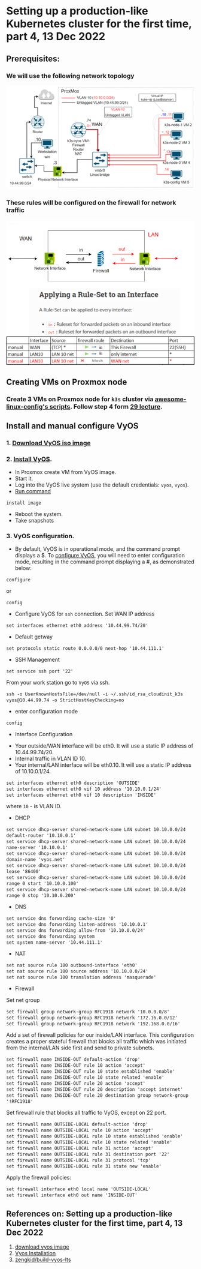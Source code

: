 # Setting up a production-like Kubernetes cluster for the first time, part 4, 13 Dec 2022

## Prerequisites: ##
### We will use the following network topology
  ![Vyos_1](./images/Vyos_1.png)

### These rules will be configured on the firewall for network traffic

  ![firewall_rules](./images/firewall_rules.png)
  

## Creating VMs on Proxmox node
  
  ### Create 3 VMs on Proxmox node for `k3s` cluster via [awesome-linux-config's scripts](https://github.com/Alliedium/awesome-linux-config). Follow step 4 form [29 lecture](../29_kubernetes_setting_up_k3s_prod_like_configuring_opnsense_creating_k3s_nodes_part_2_10-nov-2022/README.md).

## Install and manual configure VyOS
  
  ### 1. [Download VyOS iso image](https://vyos.net/get/nightly-builds/)
  ### 2. [Install VyOS](https://docs.vyos.io/en/equuleus/installation/install.html).
  - In Proxmox create VM from VyOS image.
  - Start it.
  - Log into the VyOS live system (use the default credentials: `vyos`, `vyos`).
  - [Run command](https://docs.vyos.io/en/latest/installation/install.html)
  
  ```
  install image
  ```
  - Reboot the system.
  - Take snapshots 

  ### 3. VyOS configuration.
   - By default, VyOS is in operational mode, and the command prompt displays a $. To [configure VyOS](https://docs.vyos.io/en/equuleus/quick-start.html), you will need to enter configuration mode, resulting in the command prompt displaying a #, as demonstrated below:
  
  ```
  configure
  ```
  
  or

  ```
  config
  ```
   - Configure VyOS for `ssh` connection. Set WAN IP address
  
  ```
  set interfaces ethernet eth0 address '10.44.99.74/20'
  ```
   * Default getway
  
  ```
  set protocols static route 0.0.0.0/0 next-hop '10.44.111.1'
  ```
   * SSH Management
  
  ```
  set service ssh port '22'
  ```

  From your work station go to `VyOS` via ssh.

  ```
  ssh -o UserKnownHostsFile=/dev/null -i ~/.ssh/id_rsa_cloudinit_k3s vyos@10.44.99.74 -o StrictHostKeyChecking=no
  ```

   - enter configuration mode
  
  ```
  config
  ```

   - Interface Configuration

  * Your outside/WAN interface will be eth0. It will use a static IP address of 10.44.99.74/20.
  * Internal traffic in VLAN ID 10.
  * Your internal/LAN interface will be eth0.10. It will use a static IP address of 10.10.0.1/24.
  
  ```  
  set interfaces ethernet eth0 description 'OUTSIDE'
  set interfaces ethernet eth0 vif 10 address '10.10.0.1/24'
  set interfaces ethernet eth0 vif 10 description 'INSIDE'
  ```
  where `10` - is VLAN ID.

  * DHCP
  
  ```
  set service dhcp-server shared-network-name LAN subnet 10.10.0.0/24 default-router '10.10.0.1'
  set service dhcp-server shared-network-name LAN subnet 10.10.0.0/24 name-server '10.10.0.1'
  set service dhcp-server shared-network-name LAN subnet 10.10.0.0/24 domain-name 'vyos.net'
  set service dhcp-server shared-network-name LAN subnet 10.10.0.0/24 lease '86400'
  set service dhcp-server shared-network-name LAN subnet 10.10.0.0/24 range 0 start '10.10.0.100'
  set service dhcp-server shared-network-name LAN subnet 10.10.0.0/24 range 0 stop '10.10.0.200'
  ```

  * DNS 
  
  ```
  set service dns forwarding cache-size '0'
  set service dns forwarding listen-address '10.10.0.1'
  set service dns forwarding allow-from '10.10.0.0/24'
  set service dns forwarding system
  set system name-server '10.44.111.1'
  ```

  * NAT
  
  ```
  set nat source rule 100 outbound-interface 'eth0'
  set nat source rule 100 source address '10.10.0.0/24'
  set nat source rule 100 translation address 'masquerade'
  ```

  * Firewall
  
  Set net group 
  
  ```
  set firewall group network-group RFC1918 network '10.0.0.0/8'
  set firewall group network-group RFC1918 network '172.16.0.0/12'
  set firewall group network-group RFC1918 network '192.168.0.0/16'
  ```

  Add a set of firewall policies for our inside/LAN interface.
  This configuration creates a proper stateful firewall that blocks all traffic which was initiated from the internal/LAN side first and send to private subnets.

  ```
  set firewall name INSIDE-OUT default-action 'drop'
  set firewall name INSIDE-OUT rule 10 action 'accept'
  set firewall name INSIDE-OUT rule 10 state established 'enable'
  set firewall name INSIDE-OUT rule 10 state related 'enable'
  set firewall name INSIDE-OUT rule 20 action 'accept'
  set firewall name INSIDE-OUT rule 20 description 'accept internet'
  set firewall name INSIDE-OUT rule 20 destination group network-group '!RFC1918'
  ```

  Set firewall rule that blocks all traffic to VyOS, except on 22 port.
  
  ```
  set firewall name OUTSIDE-LOCAL default-action 'drop'
  set firewall name OUTSIDE-LOCAL rule 10 action 'accept'
  set firewall name OUTSIDE-LOCAL rule 10 state established 'enable'
  set firewall name OUTSIDE-LOCAL rule 10 state related 'enable'
  set firewall name OUTSIDE-LOCAL rule 31 action 'accept'
  set firewall name OUTSIDE-LOCAL rule 31 destination port '22'
  set firewall name OUTSIDE-LOCAL rule 31 protocol 'tcp'
  set firewall name OUTSIDE-LOCAL rule 31 state new 'enable'
  ```

  Apply the firewall policies:

  ```
  set firewall interface eth0 local name 'OUTSIDE-LOCAL'
  set firewall interface eth0 out name 'INSIDE-OUT'
  ```
  
  ## References on: Setting up a production-like Kubernetes cluster for the first time, part 4, 13 Dec 2022 ##

1. [download vyos image](https://vyos.net/get/nightly-builds/)
2. [Vyos Installation](https://docs.vyos.io/en/equuleus/installation/install.html)
3. [zengkid/build-vyos-lts](https://github.com/zengkid/build-vyos-lts/releases)